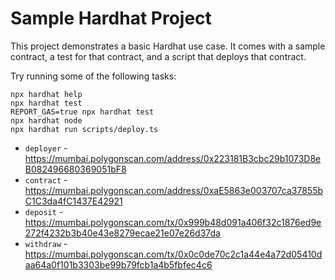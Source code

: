 # Sample Hardhat Project

This project demonstrates a basic Hardhat use case. It comes with a sample contract, a test for that contract, and a script that deploys that contract.

Try running some of the following tasks:

```shell
npx hardhat help
npx hardhat test
REPORT_GAS=true npx hardhat test
npx hardhat node
npx hardhat run scripts/deploy.ts
```



* `deployer` - https://mumbai.polygonscan.com/address/0x223181B3cbc29b1073D8eB082496680369051bF8
* `contract` - https://mumbai.polygonscan.com/address/0xaE5863e003707ca37855bC1C3da4fC1437E42921
* `deposit` - https://mumbai.polygonscan.com/tx/0x999b48d091a406f32c1876ed9e272f4232b3b40e43e8279ecae21e07e26d37da
* `withdraw` - https://mumbai.polygonscan.com/tx/0x0c0de70c2c1a44e4a72d05410daa64a0f101b3303be99b79fcb1a4b5fbfec4c6